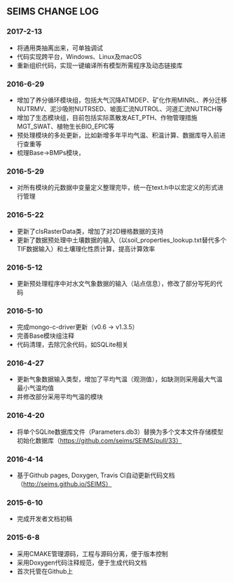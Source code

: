 SEIMS CHANGE LOG
--------------
### 2017-2-13
+ 将通用类抽离出来，可单独调试
+ 代码实现跨平台，Windows、Linux及macOS
+ 重新组织代码，实现一键编译所有模型所需程序及动态链接库

### 2016-6-29
+ 增加了养分循环模块组，包括大气沉降ATMDEP、矿化作用MINRL、养分迁移NUTRMV、泥沙吸附NUTRSED、坡面汇流NUTROL、河道汇流NUTRCH等
+ 增加了生态模块组，目前包括实际蒸散发AET_PTH、作物管理措施MGT_SWAT、植物生长BIO_EPIC等
+ 预处理模块的多处更新，比如新增多年平均气温、积温计算、数据库导入前进行查重等
+ 梳理Base->BMPs模块，

### 2016-5-29
+ 对所有模块的元数据中变量定义整理完毕，统一在text.h中以宏定义的形式进行管理

### 2016-5-22
+ 更新了clsRasterData类，增加了对2D栅格数据的支持
+ 更新了数据预处理中土壤数据的输入（以soil_properties_lookup.txt替代多个TIF数据输入）和土壤理化性质计算，提高计算效率

### 2016-5-12
+ 更新预处理程序中对水文气象数据的输入（站点信息），修改了部分写死的代码

### 2016-5-10
+ 完成mongo-c-driver更新（v0.6 -> v1.3.5）
+ 完善Base模块组注释
+ 代码清理，去除冗余代码，如SQLite相关

### 2016-4-27
+ 更新气象数据输入类型，增加了平均气温（观测值），如缺测则采用最大气温最小气温均值
+ 并修改部分采用平均气温的模块

### 2016-4-20
+ 将单个SQLite数据库文件（Parameters.db3）替换为多个文本文件存储模型初始化数据库（https://github.com/seims/SEIMS/pull/33）

### 2016-4-14
+ 基于Github pages, Doxygen, Travis CI自动更新代码文档（http://seims.github.io/SEIMS）

### 2015-6-10
+ 完成开发者文档初稿

### 2015-6-8
+ 采用CMAKE管理源码，工程与源码分离，便于版本控制
+ 采用Doxygen代码注释规范，便于生成代码文档
+ 首次托管在Github上
